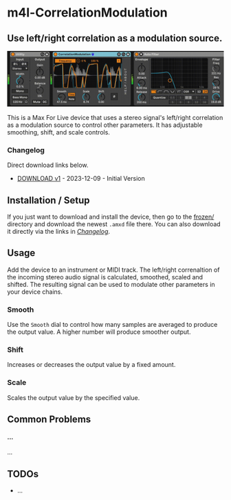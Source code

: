 # m4l-CorrelationModulation
## Use left/right correlation as a modulation source.

![CorrelationModulation](images/CorrelationModulation.gif)

This is a Max For Live device that uses a stereo signal's left/right correlation as a modulation source to control other parameters. It has adjustable smoothing, shift, and scale controls.

### Changelog

Direct download links below.
* [DOWNLOAD v1](https://github.com/zsteinkamp/m4l-CorrelationModulation/raw/main/frozen/CorrelationModulation-v1.amxd) - 2023-12-09 - Initial Version

## Installation / Setup

If you just want to download and install the device, then go to the [frozen/](https://github.com/zsteinkamp/m4l-CorrelationModulation/tree/main/frozen) directory and download the newest `.amxd` file there. You can also download it directly via the links in [*Changelog*](#changelog).

## Usage

Add the device to an instrument or MIDI track. The left/right correnaltion of the incoming stereo audio signal is calculated, smoothed, scaled and shifted. The resulting signal can be used to modulate other parameters in your device chains.

### Smooth
Use the `Smooth` dial to control how many samples are averaged to produce the output value. A higher number will produce smoother output.

### Shift
Increases or decreases the output value by a fixed amount.

### Scale
Scales the output value by the specified value.

## Common Problems

#### ...
...

## TODOs
* ...

